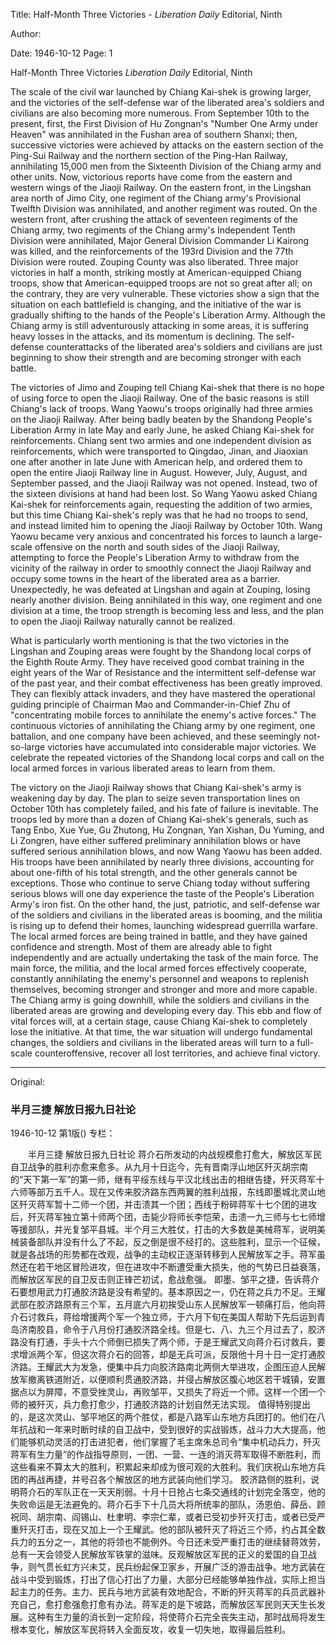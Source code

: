 Title: Half-Month Three Victories - *Liberation Daily* Editorial, Ninth

Author:

Date: 1946-10-12
Page: 1

Half-Month Three Victories
*Liberation Daily* Editorial, Ninth

The scale of the civil war launched by Chiang Kai-shek is growing larger, and the victories of the self-defense war of the liberated area's soldiers and civilians are also becoming more numerous. From September 10th to the present, first, the First Division of Hu Zongnan's "Number One Army under Heaven" was annihilated in the Fushan area of southern Shanxi; then, successive victories were achieved by attacks on the eastern section of the Ping-Sui Railway and the northern section of the Ping-Han Railway, annihilating 15,000 men from the Sixteenth Division of the Chiang army and other units. Now, victorious reports have come from the eastern and western wings of the Jiaoji Railway. On the eastern front, in the Lingshan area north of Jimo City, one regiment of the Chiang army's Provisional Twelfth Division was annihilated, and another regiment was routed. On the western front, after crushing the attack of seventeen regiments of the Chiang army, two regiments of the Chiang army's Independent Tenth Division were annihilated, Major General Division Commander Li Kairong was killed, and the reinforcements of the 193rd Division and the 77th Division were routed. Zouping County was also liberated. Three major victories in half a month, striking mostly at American-equipped Chiang troops, show that American-equipped troops are not so great after all; on the contrary, they are very vulnerable. These victories show a sign that the situation on each battlefield is changing, and the initiative of the war is gradually shifting to the hands of the People's Liberation Army. Although the Chiang army is still adventurously attacking in some areas, it is suffering heavy losses in the attacks, and its momentum is declining. The self-defense counterattacks of the liberated area's soldiers and civilians are just beginning to show their strength and are becoming stronger with each battle.

The victories of Jimo and Zouping tell Chiang Kai-shek that there is no hope of using force to open the Jiaoji Railway. One of the basic reasons is still Chiang's lack of troops. Wang Yaowu's troops originally had three armies on the Jiaoji Railway. After being badly beaten by the Shandong People's Liberation Army in late May and early June, he asked Chiang Kai-shek for reinforcements. Chiang sent two armies and one independent division as reinforcements, which were transported to Qingdao, Jinan, and Jiaoxian one after another in late June with American help, and ordered them to open the entire Jiaoji Railway line in August. However, July, August, and September passed, and the Jiaoji Railway was not opened. Instead, two of the sixteen divisions at hand had been lost. So Wang Yaowu asked Chiang Kai-shek for reinforcements again, requesting the addition of two armies, but this time Chiang Kai-shek's reply was that he had no troops to send, and instead limited him to opening the Jiaoji Railway by October 10th. Wang Yaowu became very anxious and concentrated his forces to launch a large-scale offensive on the north and south sides of the Jiaoji Railway, attempting to force the People's Liberation Army to withdraw from the vicinity of the railway in order to smoothly connect the Jiaoji Railway and occupy some towns in the heart of the liberated area as a barrier. Unexpectedly, he was defeated at Lingshan and again at Zouping, losing nearly another division. Being annihilated in this way, one regiment and one division at a time, the troop strength is becoming less and less, and the plan to open the Jiaoji Railway naturally cannot be realized.

What is particularly worth mentioning is that the two victories in the Lingshan and Zouping areas were fought by the Shandong local corps of the Eighth Route Army. They have received good combat training in the eight years of the War of Resistance and the intermittent self-defense war of the past year, and their combat effectiveness has been greatly improved. They can flexibly attack invaders, and they have mastered the operational guiding principle of Chairman Mao and Commander-in-Chief Zhu of "concentrating mobile forces to annihilate the enemy's active forces." The continuous victories of annihilating the Chiang army by one regiment, one battalion, and one company have been achieved, and these seemingly not-so-large victories have accumulated into considerable major victories. We celebrate the repeated victories of the Shandong local corps and call on the local armed forces in various liberated areas to learn from them.

The victory on the Jiaoji Railway shows that Chiang Kai-shek's army is weakening day by day. The plan to seize seven transportation lines on October 10th has completely failed, and his fate of failure is inevitable. The troops led by more than a dozen of Chiang Kai-shek's generals, such as Tang Enbo, Xue Yue, Gu Zhutong, Hu Zongnan, Yan Xishan, Du Yuming, and Li Zongren, have either suffered preliminary annihilation blows or have suffered serious annihilation blows, and now Wang Yaowu has been added. His troops have been annihilated by nearly three divisions, accounting for about one-fifth of his total strength, and the other generals cannot be exceptions. Those who continue to serve Chiang today without suffering serious blows will one day experience the taste of the People's Liberation Army's iron fist. On the other hand, the just, patriotic, and self-defense war of the soldiers and civilians in the liberated areas is booming, and the militia is rising up to defend their homes, launching widespread guerrilla warfare. The local armed forces are being trained in battle, and they have gained confidence and strength. Most of them are already able to fight independently and are actually undertaking the task of the main force. The main force, the militia, and the local armed forces effectively cooperate, constantly annihilating the enemy's personnel and weapons to replenish themselves, becoming stronger and stronger and more and more capable. The Chiang army is going downhill, while the soldiers and civilians in the liberated areas are growing and developing every day. This ebb and flow of vital forces will, at a certain stage, cause Chiang Kai-shek to completely lose the initiative. At that time, the war situation will undergo fundamental changes, the soldiers and civilians in the liberated areas will turn to a full-scale counteroffensive, recover all lost territories, and achieve final victory.



<hr /> 

Original: 


### 半月三捷  解放日报九日社论

1946-10-12
第1版()
专栏：

　　半月三捷
    解放日报九日社论
    蒋介石所发动的内战规模愈打愈大，解放区军民自卫战争的胜利亦愈来愈多。从九月十日迄今，先有晋南浮山地区歼灭胡宗南的“天下第一军”的第一师，继有平绥东线与平汉北线出击的相继告捷，歼灭蒋军十六师等部万五千人。现在又传来胶济路东西两翼的胜利战报，东线即墨城北灵山地区歼灭蒋军暂十二师一个团，并击溃其一个团；西线于粉碎蒋军十七个团的进攻后，歼灭蒋军独立第十师两个团，击毙少将师长李恺荣，击溃一九三师与七七师增等援部队，并光复邹平县城。半个月三大胜仗，打击的大多数是美械蒋军，说明美械装备部队并没有什么了不起，反之倒是很不经打的。这些胜利，显示一个征候，就是各战场的形势都在改观，战争的主动权正逐渐转移到人民解放军之手。蒋军虽然还在若干地区冒险进攻，但在进攻中不断遭受重大损失，他的气势已日益衰落，而解放区军民的自卫反击则正锋芒初试，愈战愈强。
    即墨、邹平之捷，告诉蒋介石要想用武力打通胶济路是没有希望的。基本原因之一，仍在蒋之兵力不足。王耀武部在胶济路原有三个军，五月底六月初挨受山东人民解放军一顿痛打后，他向蒋介石讨救兵，蒋给增援两个军一个独立师，于六月下旬在美国人帮助下先后运到青岛济南胶县，命令于八月份打通胶济路全线。但是七、八、九三个月过去了，胶济路没有打通，手头十六个师倒已损失了两个师，于是王耀武又向蒋介石讨救兵，要求增派两个军，但这次蒋介石的回答，却是无兵可派，反限他十月十日一定打通胶济路。王耀武大为发急，便集中兵力向胶济路南北两侧大举进攻，企图压迫人民解放军撤离铁道附近，以便顺利贯通胶济路，并侵占解放区腹心地区若干城镇，安置据点以为屏障，不意受挫灵山，再败邹平，又损失了将近一个师。这样一个团一个师的被歼灭，兵力愈打愈少，打通胶济路的计划自然无法实现。
    值得特别提出的，是这次灵山、邹平地区的两个胜仗，都是八路军山东地方兵团打的。他们在八年抗战和一年来时断时续的自卫战中，受到很好的实战锻炼，战斗力大大提高，他们能够机动灵活的打击进犯者，他们掌握了毛主席朱总司令“集中机动兵力，歼灭蒋军有生力量”的作战指导原则，一团、一营、一连的消灭蒋军取得不断胜利，而这些看来不算太大的胜利，积累起来却成为很可观的大胜利。我们庆祝山东地方兵团的再战再捷，并号召各个解放区的地方武装向他们学习。
    胶济路侧的胜利，说明蒋介石的军队正在一天天削弱。十月十日抢占七条交通线的计划完全落空，他的失败命运是无法避免的。蒋介石手下十几员大将所统率的部队，汤恩伯、薛岳、顾祝同、胡宗南、阎锡山、杜聿明、李宗仁辈，或者已受初步歼灭打击，或者已受严重歼灭打击，现在又加上一个王耀武。他的部队被歼灭了将近三个师，约占其全数兵力的五分之一，其他的将领也不能例外。今日还未受严重打击的继续替蒋效劳，总有一天会领受人民解放军铁掌的滋味。反观解放区军民的正义的爱国的自卫战争，则气贯长虹方兴未艾，民兵纷起保卫家乡，开展广泛的游击战争。地方武装在战斗中受到锻炼，打出了信心打出了力量，大部分已经能够单独作战，实际上担当起主力的任务。主力、民兵与地方武装有效地配合，不断的歼灭蒋军的兵员武器补充自己，愈打愈强愈打愈有办法。蒋军走的是下坡路，而解放区军民则天天生长发展。这种有生力量的消长到一定阶段，将使蒋介石完全丧失主动，那时战局将发生根本变化，解放区军民将转入全面反攻，收复一切失地，取得最后胜利。
